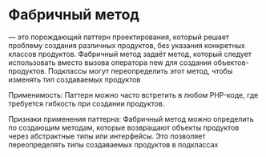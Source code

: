 # Фабричный метод 
— это порождающий паттерн проектирования, который решает проблему создания различных продуктов, без указания конкретных классов продуктов.
Фабричный метод задаёт метод, который следует использовать вместо вызова оператора new для создания объектов-продуктов. Подклассы могут переопределить этот метод, чтобы изменять тип создаваемых продуктов

Применимость: Паттерн можно часто встретить в любом PHP-коде, где требуется гибкость при создании продуктов.

Признаки применения паттерна: Фабричный метод можно определить по создающим методам, которые возвращают объекты продуктов через абстрактные типы или интерфейсы. Это позволяет переопределять типы создаваемых продуктов в подклассах
